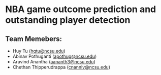 # NBA game outcome prediction and outstanding player detection

## Team Memebers:
* Huy Tu (hqtu@ncsu.edu)
* Abinav Pothuganti (apothug@ncsu.edu)
* Aravind Anantha (aananth3@ncsu.edu)
* Chethan Thipperudrappa (cnanniv@ncsu.edu)

